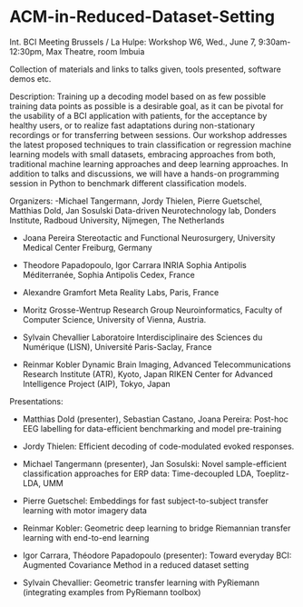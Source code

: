 # ACM-in-Reduced-Dataset-Setting

Int. BCI Meeting Brussels / La Hulpe: Workshop W6, Wed., June 7, 9:30am- 12:30pm, Max Theatre, room Imbuia

Collection of materials and links to talks given, tools presented, software demos etc.

Description:
Training up a decoding model based on as few possible training data points as possible is a desirable goal, as it can be pivotal for the usability of a BCI application with patients, for the acceptance by healthy users, or to realize fast adaptations during non-stationary recordings or for transferring between sessions. Our workshop addresses the latest proposed techniques to train classification or regression machine learning models with small datasets, embracing approaches from both, traditional machine learning approaches and deep learning approaches. In addition to talks and discussions, we will have a hands-on programming session in Python to benchmark different classification models.

Organizers:
-Michael Tangermann, Jordy Thielen, Pierre Guetschel, Matthias Dold, Jan Sosulski Data-driven Neurotechnology lab, Donders Institute, Radboud University, Nijmegen, The Netherlands

- Joana Pereira Stereotactic and Functional Neurosurgery, University Medical Center Freiburg, Germany

- Theodore Papadopoulo, Igor Carrara INRIA Sophia Antipolis Méditerranée, Sophia Antipolis Cedex, France

- Alexandre Gramfort Meta Reality Labs, Paris, France

- Moritz Grosse-Wentrup Research Group Neuroinformatics, Faculty of Computer Science, University of Vienna, Austria.

- Sylvain Chevallier Laboratoire Interdisciplinaire des Sciences du Numérique (LISN), Université Paris-Saclay, France

- Reinmar Kobler Dynamic Brain Imaging, Advanced Telecommunications Research Institute (ATR), Kyoto, Japan RIKEN Center for Advanced Intelligence Project (AIP), Tokyo, Japan

Presentations:
- Matthias Dold (presenter), Sebastian Castano, Joana Pereira: Post-hoc EEG labelling for data-efficient benchmarking and model pre-training

- Jordy Thielen: Efficient decoding of code-modulated evoked responses.

- Michael Tangermann (presenter), Jan Sosulski: Novel sample-efficient classification approaches for ERP data: Time-decoupled LDA, Toeplitz-LDA, UMM

- Pierre Guetschel: Embeddings for fast subject-to-subject transfer learning with motor imagery data

- Reinmar Kobler: Geometric deep learning to bridge Riemannian transfer learning with end-to-end learning

- Igor Carrara, Théodore Papadopoulo (presenter): Toward everyday BCI: Augmented Covariance Method in a reduced dataset setting

- Sylvain Chevallier: Geometric transfer learning with PyRiemann (integrating examples from PyRiemann toolbox)

